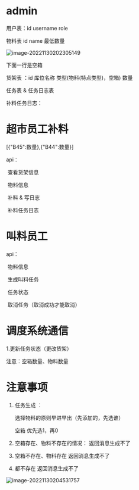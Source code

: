 # admin

用户表：id username role

物料表   id  name 最低数量



![image-20221130202305149](https://blog.asaca.cc/usr/img/image-20221130202305149.png)

下面一行是空箱

货架表  ：id 库位名称   类型(物料(特点类型)，空箱)    数量    



任务表 & 任务日志表



补料任务日志：



# 超市员工补料

[{"B45":数量},{"B44":数量}]

api：

​	查看货架信息

​	物料信息

​	补料 & 写日志

​    补料任务日志



# 叫料员工

api：

​	物料信息

​	生成叫料任务

​	任务状态

​	取消任务（取消成功才能取消）



# 调度系统通信

1.更新任务状态（更改货架）

注意：空箱数量、物料数量







# 注意事项

1. 任务生成 ：

   选择物料的原则早进早出（先添加的，先选谁）

   空箱 优先选1，再0
   
2. 空箱存在、物料不存在的情况：
   返回消息生成不了
3. 空箱不存在、物料存在
   返回消息生成不了
4. 都不存在
   返回消息生成不了

![image-20221130204531757](https://blog.asaca.cc/usr/img/image-20221130204531757.png)



